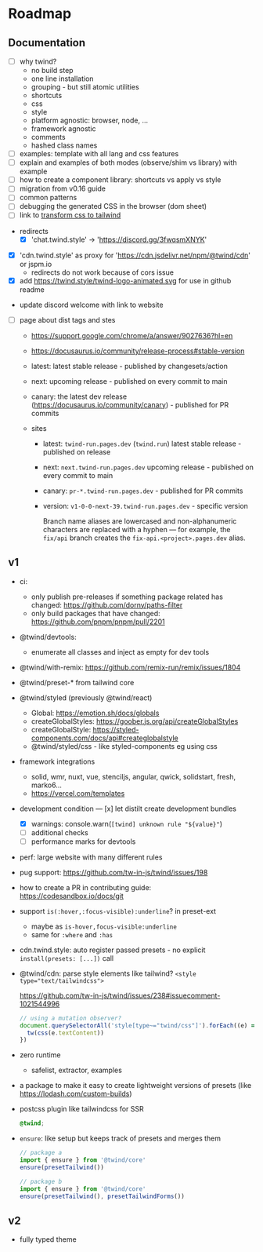 # Roadmap

## Documentation

- [ ] why twind?
  - no build step
  - one line installation
  - grouping - but still atomic utilities
  - shortcuts
  - css
  - style
  - platform agnostic: browser, node, …
  - framework agnostic
  - comments
  - hashed class names
- [ ] examples: template with all lang and css features
- [ ] explain and examples of both modes (observe/shim vs library) with example
- [ ] how to create a component library: shortcuts vs apply vs style
- [ ] migration from v0.16 guide
- [ ] common patterns
- [ ] debugging the generated CSS in the browser (dom sheet)
- [ ] link to [transform css to tailwind](https://tailwind-converter.netlify.app/)
- redirects
  - [x] 'chat.twind.style' -> 'https://discord.gg/3fwqsmXNYK'
- [x] 'cdn.twind.style' as proxy for 'https://cdn.jsdelivr.net/npm/@twind/cdn' or jspm.io
  - redirects do not work because of cors issue
- [x] add https://twind.style/twind-logo-animated.svg for use in github readme
- update discord welcome with link to website
- [ ] page about dist tags and stes

  - https://support.google.com/chrome/a/answer/9027636?hl=en
  - https://docusaurus.io/community/release-process#stable-version
  - latest: latest stable release - published by changesets/action
  - next: upcoming release - published on every commit to main
  - canary: the latest dev release (https://docusaurus.io/community/canary) - published for PR commits

  - sites

    - latest: `twind-run.pages.dev` (`twind.run`) latest stable release - published on release
    - next: `next.twind-run.pages.dev` upcoming release - published on every commit to main
    - canary: `pr-*.twind-run.pages.dev` - published for PR commits
    - version: `v1-0-0-next-39.twind-run.pages.dev` - specific version

      Branch name aliases are lowercased and non-alphanumeric characters are replaced with a hyphen — for example, the `fix/api` branch creates the `fix-api.<project>.pages.dev` alias.

## v1

- ci:

  - only publish pre-releases if something package related has changed: https://github.com/dorny/paths-filter
  - only build packages that have changed: https://github.com/pnpm/pnpm/pull/2201

- @twind/devtools:
  - enumerate all classes and inject as empty for dev tools
- @twind/with-remix: https://github.com/remix-run/remix/issues/1804
- @twind/preset-\* from tailwind core
- @twind/styled (previously @twind/react)
  - Global: https://emotion.sh/docs/globals
  - createGlobalStyles: https://goober.js.org/api/createGlobalStyles
  - createGlobalStyle: https://styled-components.com/docs/api#createglobalstyle
  - @twind/styled/css - like styled-components eg using css
- framework integrations
  - solid, wmr, nuxt, vue, stenciljs, angular, qwick, solidstart, fresh, marko6...
  - https://vercel.com/templates
- development condition
  — [x] let distilt create development bundles
  - [x] warnings: console.warn(`[twind] unknown rule "${value}"`)
  - [ ] additional checks
  - [ ] performance marks for devtools
- perf: large website with many different rules
- pug support: https://github.com/tw-in-js/twind/issues/198
- how to create a PR in contributing guide: https://codesandbox.io/docs/git
- support `is(:hover,:focus-visible):underline`? in preset-ext
  - maybe as `is-hover,focus-visible:underline`
  - same for `:where` and `:has`
- cdn.twind.style: auto register passed presets - no explicit `install(presets: [...])` call
- @twind/cdn: parse style elements like tailwind? `<style type="text/tailwindcss">`

  https://github.com/tw-in-js/twind/issues/238#issuecomment-1021544996

  ```js
  // using a mutation observer?
  document.querySelectorAll('style[type~="twind/css"]').forEach((e) => {
    tw(css(e.textContent))
  })
  ```

- zero runtime
  - safelist, extractor, examples
- a package to make it easy to create lightweight versions of presets (like https://lodash.com/custom-builds)
- postcss plugin like tailwindcss for SSR

  ```css
  @twind;
  ```

- `ensure`: like setup but keeps track of presets and merges them

  ```js
  // package a
  import { ensure } from '@twind/core'
  ensure(presetTailwind())

  // package b
  import { ensure } from '@twind/core'
  ensure(presetTailwind(), presetTailwindForms())
  ```

## v2

- fully typed theme
